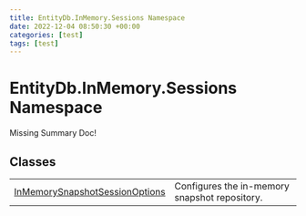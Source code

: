 ```yaml
---
title: EntityDb.InMemory.Sessions Namespace
date: 2022-12-04 08:50:30 +00:00
categories: [test]
tags: [test]
---
```


# EntityDb.InMemory.Sessions Namespace
Missing Summary Doc!
## Classes
<table><tr><td><a href='dotnet-entitydb-inmemory-sessions-inmemorysnapshotsessionoptions'>InMemorySnapshotSessionOptions</a></td><td>
Configures the in-memory snapshot repository.
</td></tr></table>
